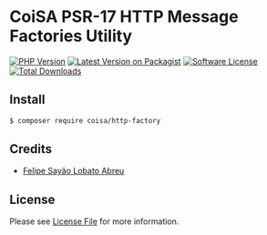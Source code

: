 # CoiSA PSR-17 HTTP Message Factories Utility

[![PHP Version][ico-php]][link-packagist]
[![Latest Version on Packagist][ico-version]][link-packagist]
[![Software License][ico-license]](LICENSE)
[![Total Downloads][ico-downloads]][link-downloads]

## Install

```sh
$ composer require coisa/http-factory
```

## Credits

- [Felipe Sayão Lobato Abreu][link-author]

## License

Please see [License File](LICENSE) for more information.

[ico-version]: https://img.shields.io/packagist/v/coisa/http-factory.svg?style=flat-square
[ico-php]: https://img.shields.io/packagist/php-v/coisa/http-factory.svg?style=flat-square
[ico-license]: https://img.shields.io/github/license/coisa/http-factory.svg?style=flat-square
[ico-downloads]: https://img.shields.io/packagist/dt/coisa/http-factory.svg?style=flat-square

[link-packagist]: https://packagist.org/packages/coisa/http-factory
[link-downloads]: https://packagist.org/packages/coisa/http-factory
[link-author]: https://github.com/coisa
